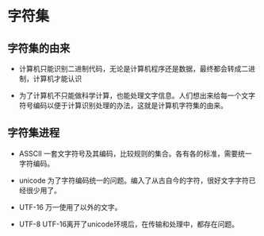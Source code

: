 # 字符集

## 字符集的由来

- 计算机只能识别二进制代码，无论是计算机程序还是数据，最终都会转成二进制，计算机才能认识

- 为了计算机不只能做科学计算，也能处理文字信息。人们想出来给每一个文字符号编码以便于计算识别处理的办法，这就是计算机字符集的由来。

## 字符集进程

- ASSCII 一套文字符号及其编码，比较规则的集合。各有各的标准，需要统一字符编码。

- unicode 为了字符编码统一的问题。编入了从古自今的字符，很好文字字符已经很少用了。

- UTF-16 万一使用了以外的文字。

- UTF-8 UTF-16离开了unicode环境后，在传输和处理中，都存在问题。